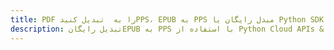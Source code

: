 ---title: PDF را به  تبدیل کنیدPPS، EPUB به PPS مبدل رایگان یا Python SDKdescription: تبدیل رایگانEPUB به PPS با استفاده از Python Cloud APIs & SDK همچنین اسناد PDF را در Cloud ایجاد، ویرایش و رندر کنید.---